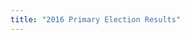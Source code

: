 ```yaml
---
title: "2016 Primary Election Results"
---
```

<script>
top.window.location = 'https://danmalter.shinyapps.io/HR-Hitters/';
</script>

